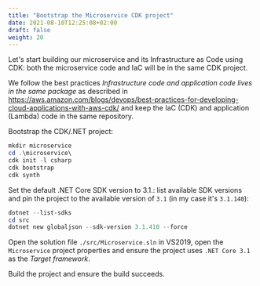 ```yaml
---
title: "Bootstrap the Microservice CDK project"
date: 2021-08-10T12:25:08+02:00
draft: false
weight: 20
---
```


Let's start building our microservice and its Infrastructure as Code using CDK: both the microservice code and IaC will be in the same CDK project.

We follow the best practices _Infrastructure code and application code lives in the same package_ as described in <https://aws.amazon.com/blogs/devops/best-practices-for-developing-cloud-applications-with-aws-cdk/> and keep the IaC (CDK) and application (Lambda) code in the same repository.

Bootstrap the CDK/.NET project:

```powershell
mkdir microservice
cd .\microservice\
cdk init -l csharp
cdk bootstrap
cdk synth
```

Set the default .NET Core SDK version to 3.1.: list available SDK versions and pin the project to the available version of `3.1` (in my case it's `3.1.140`):

```powershell
dotnet --list-sdks
cd src
dotnet new globaljson --sdk-version 3.1.410 --force
```

Open the solution file `./src/Microservice.sln` in VS2019, open the `Microservice` project properties and ensure the project uses `.NET Core 3.1` as the _Target framework_.

Build the project and ensure the build succeeds.
